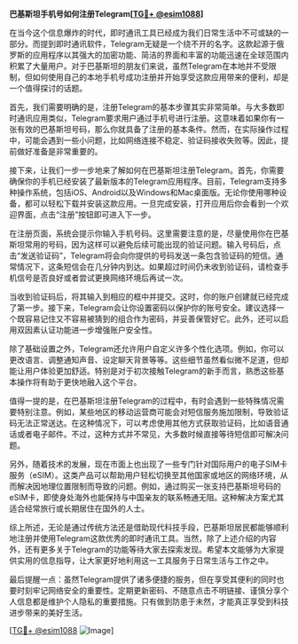 **巴基斯坦手机号如何注册Telegram[[TG💪+ @esim1088](https://t.me/s/esim1088)]**

在当今这个信息爆炸的时代，即时通讯工具已经成为我们日常生活中不可或缺的一部分。而提到即时通讯软件，Telegram无疑是一个绕不开的名字。这款起源于俄罗斯的应用程序以其强大的加密功能、简洁的界面和丰富的功能迅速在全球范围内积累了大量用户。对于巴基斯坦的朋友们来说，虽然Telegram在本地并不受限制，但如何使用自己的本地手机号成功注册并开始享受这款应用带来的便利，却是一个值得探讨的话题。

首先，我们需要明确的是，注册Telegram的基本步骤其实非常简单。与大多数即时通讯应用类似，Telegram要求用户通过手机号进行注册。这意味着如果你有一张有效的巴基斯坦号码，那么你就具备了注册的基本条件。然而，在实际操作过程中，可能会遇到一些小问题，比如网络连接不稳定、验证码接收失败等。因此，提前做好准备是非常重要的。

接下来，让我们一步一步地来了解如何在巴基斯坦注册Telegram。首先，你需要确保你的手机已经安装了最新版本的Telegram应用程序。目前，Telegram支持多种操作系统，包括iOS、Android以及Windows和Mac桌面版。无论你使用哪种设备，都可以轻松下载并安装这款应用。一旦完成安装，打开应用后你会看到一个欢迎界面，点击“注册”按钮即可进入下一步。

在注册页面，系统会提示你输入手机号码。这里需要注意的是，尽量使用你在巴基斯坦常用的号码，因为这样可以避免后续可能出现的验证问题。输入号码后，点击“发送验证码”，Telegram将会向你提供的号码发送一条包含验证码的短信。通常情况下，这条短信会在几分钟内到达。如果超过时间仍未收到验证码，请检查手机信号是否良好或者尝试更换网络环境后再试一次。

当收到验证码后，将其输入到相应的框中并提交。这时，你的账户创建就已经完成了第一步。接下来，Telegram会让你设置密码以保护你的账号安全。建议选择一个既容易记住又不容易被猜到的组合作为密码，并妥善保管好它。此外，还可以启用双因素认证功能进一步增强账户安全性。

除了基础设置之外，Telegram还允许用户自定义许多个性化选项。例如，你可以更改语言、调整通知声音、设定聊天背景等等。这些细节虽然看似微不足道，但却能让用户体验更加舒适。特别是对于初次接触Telegram的新手而言，熟悉这些基本操作将有助于更快地融入这个平台。

值得一提的是，在巴基斯坦注册Telegram的过程中，有时会遇到一些特殊情况需要特别注意。例如，某些地区的移动运营商可能会对短信服务施加限制，导致验证码无法正常送达。在这种情况下，可以考虑使用其他方式获取验证码，比如语音通话或者电子邮件。不过，这种方式并不常见，大多数时候直接等待短信即可解决问题。

另外，随着技术的发展，现在市面上也出现了一些专门针对国际用户的电子SIM卡服务（eSIM）。这类产品可以帮助用户轻松切换至其他国家或地区的网络环境，从而解决因地理位置限制而导致的问题。例如，通过购买一张支持巴基斯坦号码的eSIM卡，即使身处海外也能保持与中国亲友的联系畅通无阻。这种解决方案尤其适合经常旅行或长期居住在国外的人士。

综上所述，无论是通过传统方法还是借助现代科技手段，巴基斯坦居民都能够顺利地注册并使用Telegram这款优秀的即时通讯工具。当然，除了上述介绍的内容外，还有更多关于Telegram的功能等待大家去探索发现。希望本文能够为大家提供实用的信息指导，让大家更好地利用这一工具服务于日常生活与工作之中。

最后提醒一点：虽然Telegram提供了诸多便捷的服务，但在享受其便利的同时也要时刻牢记网络安全的重要性。定期更新密码、不随意点击不明链接、谨慎分享个人信息都是维护个人隐私的重要措施。只有做到防患于未然，才能真正享受到科技进步带来的美好生活。

[[TG💪+ @esim1088](https://t.me/s/esim1088) ![Image](https://i.postimg.cc/4NQfJmqS/Snipaste-2025-05-13-00-14-12.png)]